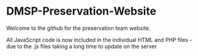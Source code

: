 # DMSP-Preservation-Website
Welcome to the github for the preservation team website.

All JavaScript code is now included in the individual HTML and PHP files - due to the .js files taking a long time to update on the server
